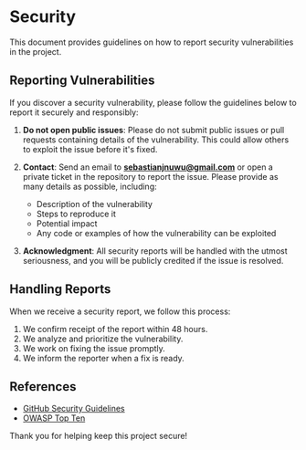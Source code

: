 # Security

This document provides guidelines on how to report security vulnerabilities in the project.

## Reporting Vulnerabilities

If you discover a security vulnerability, please follow the guidelines below to report it securely and responsibly:

1. **Do not open public issues**: Please do not submit public issues or pull requests containing details of the vulnerability. This could allow others to exploit the issue before it's fixed.
   
2. **Contact**: Send an email to **sebastianjnuwu@gmail.com** or open a private ticket in the repository to report the issue. Please provide as many details as possible, including:
   - Description of the vulnerability
   - Steps to reproduce it
   - Potential impact
   - Any code or examples of how the vulnerability can be exploited

3. **Acknowledgment**: All security reports will be handled with the utmost seriousness, and you will be publicly credited if the issue is resolved.

## Handling Reports

When we receive a security report, we follow this process:

1. We confirm receipt of the report within 48 hours.
2. We analyze and prioritize the vulnerability.
3. We work on fixing the issue promptly.
4. We inform the reporter when a fix is ready.

## References

- [GitHub Security Guidelines](https://docs.github.com/en/github/managing-security-vulnerabilities/creating-a-security-policy)
- [OWASP Top Ten](https://owasp.org/www-project-top-ten/)

Thank you for helping keep this project secure!
